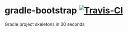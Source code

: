 gradle-bootstrap [![Travis-CI](http://img.shields.io/travis/thatJavaNerd/gradle-bootstrap.svg?style=flat)](https://travis-ci.org/thatJavaNerd/gradle-bootstrap)
================

Gradle project skeletons in 30 seconds
